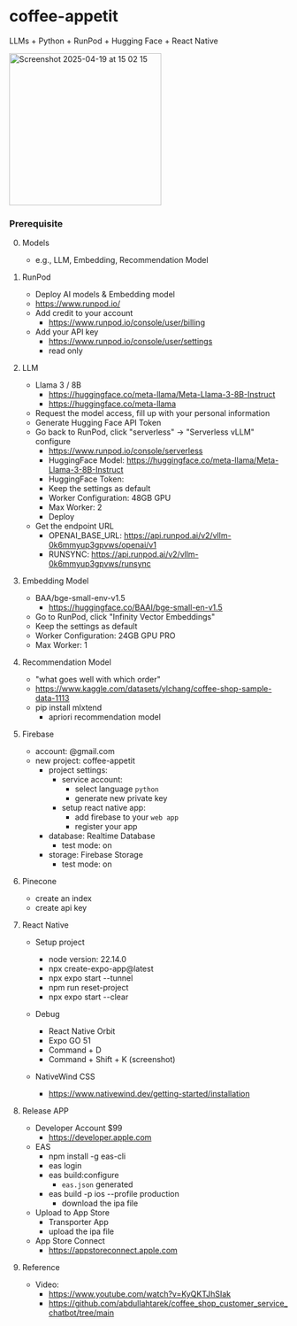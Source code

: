# coffee-appetit
LLMs + Python + RunPod + Hugging Face + React Native

<img width="275" alt="Screenshot 2025-04-19 at 15 02 15" src="https://github.com/user-attachments/assets/df328c1a-e340-422d-b94a-8826645c1518" />

### Prerequisite

0. Models
    - e.g., LLM, Embedding, Recommendation Model

1. RunPod
    - Deploy AI models & Embedding model
    - https://www.runpod.io/
    - Add credit to your account
        - https://www.runpod.io/console/user/billing
    - Add your API key
        - https://www.runpod.io/console/user/settings
        - read only

2. LLM
    - Llama 3 / 8B
        - https://huggingface.co/meta-llama/Meta-Llama-3-8B-Instruct
        - https://huggingface.co/meta-llama
    - Request the model access, fill up with your personal information
    - Generate Hugging Face API Token
    - Go back to RunPod, click "serverless" -> "Serverless vLLM" configure
        - https://www.runpod.io/console/serverless
        - HuggingFace Model:
            https://huggingface.co/meta-llama/Meta-Llama-3-8B-Instruct
        - HuggingFace Token:
            <your hugging face token>
        - Keep the settings as default
        - Worker Configuration: 48GB GPU
        - Max Worker: 2
        - Deploy
    - Get the endpoint URL
        - OPENAI_BASE_URL: https://api.runpod.ai/v2/vllm-0k6mmyup3gpvws/openai/v1
        - RUNSYNC: https://api.runpod.ai/v2/vllm-0k6mmyup3gpvws/runsync

3. Embedding Model
    - BAA/bge-small-env-v1.5
        - https://huggingface.co/BAAI/bge-small-en-v1.5
    - Go to RunPod, click "Infinity Vector Embeddings"
    - Keep the settings as default
    - Worker Configuration: 24GB GPU PRO
    - Max Worker: 1

4. Recommendation Model
    - "what goes well with which order"
    - https://www.kaggle.com/datasets/ylchang/coffee-shop-sample-data-1113
    - pip install mlxtend
        - apriori recommendation model

6. Firebase
    - account: <your account>@gmail.com
    - new project: coffee-appetit
        - project settings:
            - service account:
                - select language `python`
                - generate new private key
            - setup react native app:
                - add firebase to your `web app`
                - register your app
        - database: Realtime Database
            - test mode: on
        - storage: Firebase Storage
            - test mode: on

7. Pinecone
    - create an index
    - create api key

8. React Native
    - Setup project
        - node version: 22.14.0
        - npx create-expo-app@latest
        - npx expo start --tunnel
        - npm run reset-project
        - npx expo start --clear

    - Debug
        - React Native Orbit
        - Expo GO 51
        - Command + D
        - Command + Shift + K (screenshot)

    - NativeWind CSS
        - https://www.nativewind.dev/getting-started/installation

9. Release APP
    - Developer Account $99
        - https://developer.apple.com
    - EAS
        - npm install -g eas-cli
        - eas login
        - eas build:configure
            - `eas.json` generated
        - eas build -p ios --profile production
            - download the ipa file
    - Upload to App Store
        - Transporter App
        - upload the ipa file
    - App Store Connect
        - https://appstoreconnect.apple.com

10. Reference
    - Video:
        - https://www.youtube.com/watch?v=KyQKTJhSIak
        - https://github.com/abdullahtarek/coffee_shop_customer_service_chatbot/tree/main
